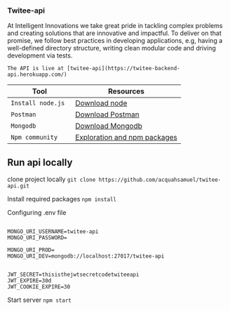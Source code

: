 ### Twitee-api

At Intelligent Innovations we take great pride in tackling complex problems and creating
solutions that are innovative and impactful. To deliver on that promise, we follow best practices
in developing applications, e.g, having a well-defined directory structure, writing clean modular
code and driving development via tests.

```
The API is live at [twitee-api](https://twitee-backend-api.herokuapp.com/)
```

| Tool | Resources |
| --- | --- |
| `Install node.js ` | [Download node ](https://nodejs.org/en/download/) |
| `Postman ` | [Download Postman ](https://www.postman.com/downloads/) |
| `Mongodb  ` |  [Download Mongodb](https://www.mongodb.com/try/download/compass) |
| `Npm community` | [Exploration and npm packages](https://www.npmjs.com/) |


## Run api locally
clone project locally 
`git clone https://github.com/acquahsamuel/twitee-api.git`


Install required packages 
`npm install`



Configuring .env file 
```.env

MONGO_URI_USERNAME=twitee-api
MONGO_URI_PASSWORD=

MONGO_URI_PROD=
MONGO_URI_DEV=mongodb://localhost:27017/twitee-api


JWT_SECRET=thisisthejwtsecretcodetwiteeapi
JWT_EXPIRE=30d
JWT_COOKIE_EXPIRE=30

```


Start server
`npm start`

